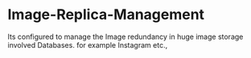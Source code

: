 # Image-Replica-Management
Its configured to manage the Image redundancy in huge image storage involved Databases. for example Instagram etc.,
